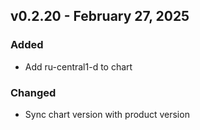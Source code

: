 ## v0.2.20 - February 27, 2025
### Added
* Add ru-central1-d to chart
### Changed
* Sync chart version with product version
